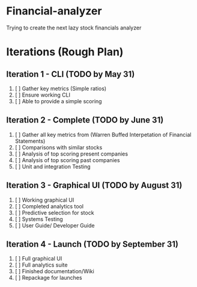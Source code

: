 # Financial-analyzer
Trying to create the next lazy stock financials analyzer

# Iterations (Rough Plan)

## Iteration 1 - CLI (TODO by May 31)
1. [ ] Gather key metrics (Simple ratios) 
2. [ ] Ensure working CLI
3. [ ] Able to provide a simple scoring

## Iteration 2 - Complete (TODO by June 31)
1. [ ] Gather all key metrics from (Warren Buffed Interpetation of Financial Statements)
2. [ ] Comparisons with similar stocks
3. [ ] Analysis of top scoring present companies
4. [ ] Analysis of top scoring past companies
5. [ ] Unit and integration Testing

## Iteration 3 - Graphical UI (TODO by August 31)
1. [ ] Working graphical UI
2. [ ] Completed analytics tool
3. [ ] Predictive selection for stock
4. [ ] Systems Testing
5. [ ] User Guide/ Developer Guide

## Iteration 4 - Launch (TODO by September 31)
1. [ ] Full graphical UI
2. [ ] Full analytics suite
3. [ ] Finished documentation/Wiki
4. [ ] Repackage for launches
